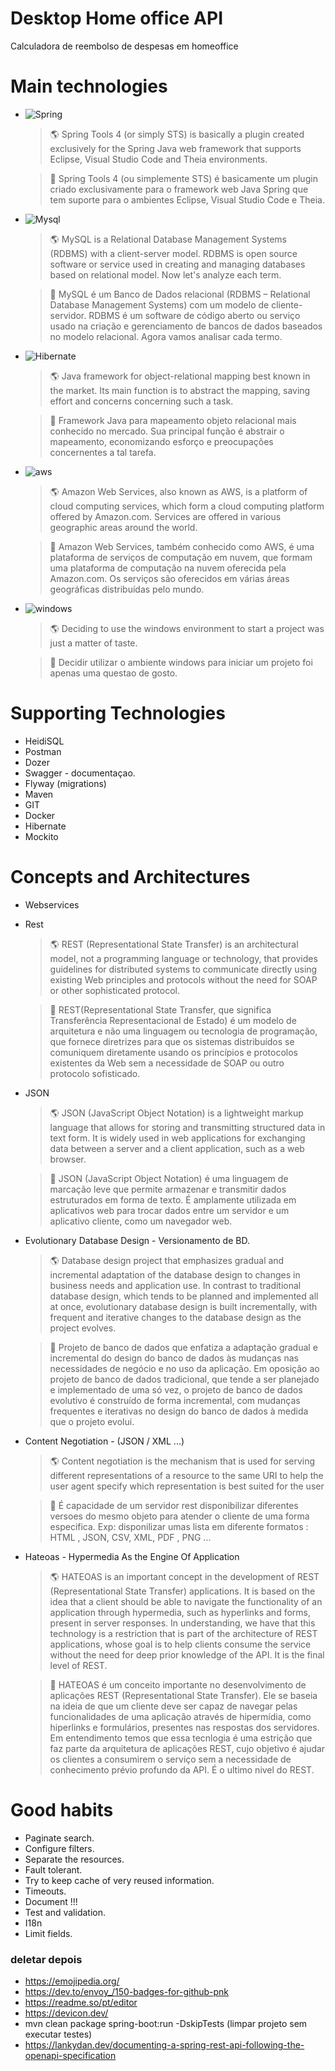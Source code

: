 
# Desktop Home office API
Calculadora de reembolso de despesas em homeoffice


# Main technologies
- ![Spring](https://img.shields.io/badge/Spring-6DB33F?style=for-the-badge&logo=spring&logoColor=white)
    >🌎 Spring Tools 4 (or simply STS) is basically a plugin created exclusively for the Spring Java web framework that supports Eclipse, Visual Studio Code and Theia environments.
    
    >📗 Spring Tools 4 (ou simplemente STS) é basicamente um plugin criado exclusivamente para o framework web Java Spring que tem suporte para o ambientes Eclipse, Visual Studio Code e Theia. 
 
- ![Mysql](https://img.shields.io/badge/MySQL-00000F?style=for-the-badge&logo=mysql&logoColor=white)
    >🌎 MySQL is a Relational Database Management Systems (RDBMS) with a client-server model. RDBMS is open source software or service used in creating and managing databases based on relational model. Now let's analyze each term.
    
    >📗 MySQL é um Banco de Dados relacional (RDBMS – Relational Database Management Systems) com um modelo de cliente-servidor. RDBMS é um software de código aberto ou serviço usado na criação e gerenciamento de bancos de dados baseados no modelo relacional. Agora vamos analisar cada termo.

- ![Hibernate](https://img.shields.io/badge/Hibernate-59666C?style=for-the-badge&logo=Hibernate&logoColor=white)
    >🌎 Java framework for object-relational mapping best known in the market. Its main function is to abstract the mapping, saving effort and concerns concerning such a task.
    
    >📗  Framework Java para mapeamento objeto relacional mais conhecido no mercado. Sua principal função é abstrair o mapeamento, economizando esforço e preocupações concernentes a tal tarefa. 

- ![aws](https://img.shields.io/badge/Amazon_AWS-232F3E?style=for-the-badge&logo=amazon-aws&logoColor=white)
     >🌎 Amazon Web Services, also known as AWS, is a platform of cloud computing services, which form a cloud computing platform offered by Amazon.com. Services are offered in various geographic areas around the world.
    
    >📗  Amazon Web Services, também conhecido como AWS, é uma plataforma de serviços de computação em nuvem, que formam uma plataforma de computação na nuvem oferecida pela Amazon.com. Os serviços são oferecidos em várias áreas geográficas distribuídas pelo mundo.

- ![windows](https://img.shields.io/badge/Windows-0078D6?style=for-the-badge&logo=windows&logoColor=white)
    >🌎 Deciding to use the windows environment to start a project was just a matter of taste.
    
    >📗  Decidir utilizar o ambiente windows para iniciar um projeto foi apenas uma questao de gosto.


# Supporting Technologies
- HeidiSQL
- Postman
- Dozer
- Swagger - documentaçao.
- Flyway (migrations)
- Maven
- GIT
- Docker
- Hibernate
- Mockito



# Concepts and Architectures
- Webservices
- Rest
    > 🌎 REST (Representational State Transfer) is an architectural model, not a programming language or technology, that provides guidelines for distributed systems to communicate directly using existing Web principles and protocols without the need for SOAP or other sophisticated protocol.
    
    > 📗 REST(Representational State Transfer, que significa Transferência Representacional de Estado) é um modelo de arquitetura e não uma linguagem ou tecnologia de programação, que fornece diretrizes para que os sistemas distribuídos se comuniquem diretamente usando os princípios e protocolos existentes da Web sem a necessidade de SOAP ou outro protocolo sofisticado.
    
- JSON
    > 🌎 JSON (JavaScript Object Notation) is a lightweight markup language that allows for storing and transmitting structured data in text form. It is widely used in web applications for exchanging data between a server and a client application, such as a web browser.
    
    > 📗 JSON (JavaScript Object Notation) é uma linguagem de marcação leve que permite armazenar e transmitir dados estruturados em forma de texto. É amplamente utilizada em aplicativos web para trocar dados entre um servidor e um aplicativo cliente, como um navegador web.

- Evolutionary Database Design - Versionamento de BD.
   > 🌎 Database design project that emphasizes gradual and incremental adaptation of the database design to changes in business needs and application use. In contrast to traditional database design, which tends to be planned and implemented all at once, evolutionary database design is built incrementally, with frequent and iterative changes to the database design as the project evolves.
  
    > 📗  Projeto de banco de dados que enfatiza a adaptação gradual e incremental do design do banco de dados às mudanças nas necessidades de negócio e no uso da aplicação. Em oposição ao projeto de banco de dados tradicional, que tende a ser planejado e implementado de uma só vez, o projeto de banco de dados evolutivo é construído de forma incremental, com mudanças frequentes e iterativas no design do banco de dados à medida que o projeto evolui.

- Content Negotiation - (JSON / XML ...)
    > 🌎 Content negotiation is the mechanism that is used for serving different representations of a resource to the same URI to help the user agent specify which representation is best suited for the user 
    
    > 📗 É capacidade de um servidor rest disponibilizar diferentes versoes do mesmo objeto para atender o cliente de uma forma especifica. Exp: disponilizar umas lista em diferente formatos : HTML , JSON, CSV, XML, PDF , PNG ...
        
- Hateoas  - Hypermedia As the Engine Of Application
     > 🌎 HATEOAS is an important concept in the development of REST (Representational State Transfer) applications. It is based on the idea that a client should be able to navigate the functionality of an application through hypermedia, such as hyperlinks and forms, present in server responses. In understanding, we have that this technology is a restriction that is part of the architecture of REST applications, whose goal is to help clients consume the service without the need for deep prior knowledge of the API. It is the final level of REST.

     > 📗 HATEOAS é um conceito importante no desenvolvimento de aplicações REST (Representational State Transfer). Ele se baseia na ideia de que um cliente deve ser capaz de navegar pelas funcionalidades de uma aplicação através de hipermídia, como hiperlinks e formulários, presentes nas respostas dos servidores. Em entendimento temos que essa tecnlogia é uma estrição que faz parte da arquitetura de aplicações REST, cujo objetivo é ajudar os clientes a consumirem o serviço sem a necessidade de conhecimento prévio profundo da API. É o ultimo nivel do REST.





# Good habits
- Paginate search.
- Configure filters.
- Separate the resources.
- Fault tolerant.
- Try to keep cache of very reused information.
- Timeouts.
- Document !!!
- Test and validation.
- I18n
- Limit fields.


###  deletar depois
- https://emojipedia.org/
- https://dev.to/envoy_/150-badges-for-github-pnk
- https://readme.so/pt/editor
- https://devicon.dev/
- mvn clean package spring-boot:run -DskipTests (limpar projeto sem executar testes)
- https://lankydan.dev/documenting-a-spring-rest-api-following-the-openapi-specification
